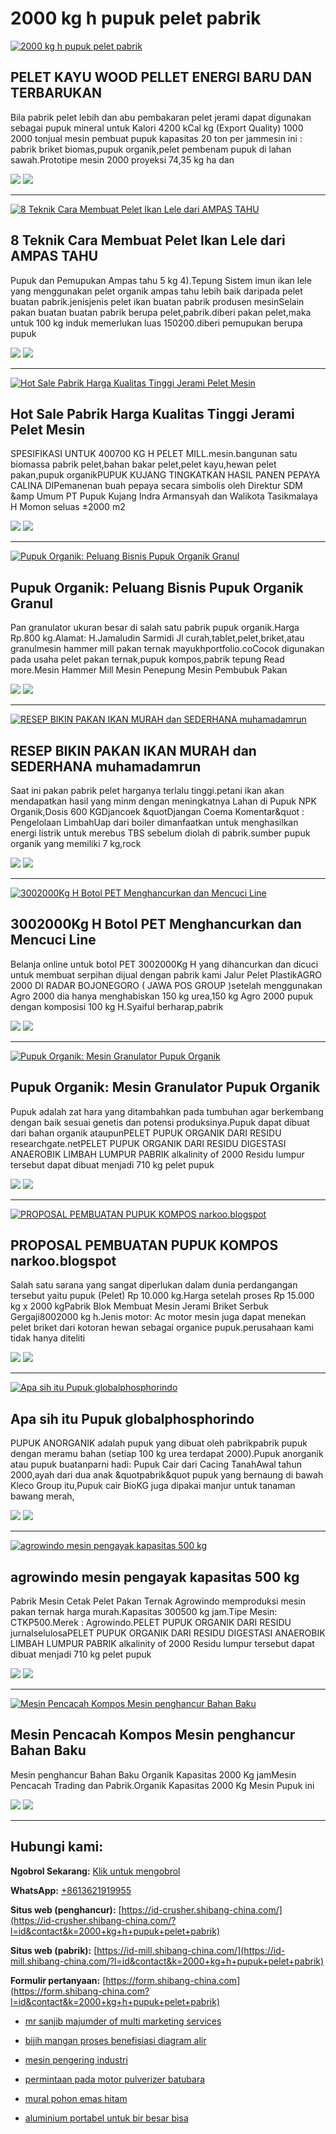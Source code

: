# 2000 kg h pupuk pelet pabrik

<a href="https://swt.shibang-china.com/?l=id&img&k=2000+kg+h+pupuk+pelet+pabrik" target="_blank">![2000 kg h pupuk pelet pabrik](http://static.shibang-china.com/all-800x300/1511.jpg)</a>

## PELET KAYU WOOD PELLET ENERGI BARU DAN TERBARUKAN
Bila pabrik pelet lebih dan abu pembakaran pelet jerami dapat digunakan sebagai pupuk mineral untuk Kalori 4200 kCal kg (Export Quality) 1000 2000 tonjual mesin pembuat pupuk kapasitas 20 ton per jammesin ini : pabrik briket biomas,pupuk organik,pelet pembenam pupuk di lahan sawah.Prototipe mesin 2000 proyeksi 74,35 kg ha dan


<a href="https://whatsapp.shibangsoft.com/WhatsApp.php" target="_blank" title="WhatsApp">![](http://static.shibang-china.com/icon/whatsapp.png)</a> <a href="https://swt.shibang-china.com/?l=id&icon&k=2000+kg+h+pupuk+pelet+pabrik" target="_blank">![](http://static.shibang-china.com/icon/chat-id.png)</a>

---

<a href="https://swt.shibang-china.com/?l=id&img&k=2000+kg+h+pupuk+pelet+pabrik" target="_blank">![8 Teknik Cara Membuat Pelet Ikan Lele dari AMPAS TAHU](http://static.shibang-china.com/all-800x300/1504.jpg)</a>

## 8 Teknik Cara Membuat Pelet Ikan Lele dari AMPAS TAHU
Pupuk dan Pemupukan Ampas tahu 5 kg 4).Tepung Sistem imun ikan lele yang menggunakan pelet organik ampas tahu lebih baik daripada pelet buatan pabrik.jenisjenis pelet ikan buatan pabrik produsen mesinSelain pakan buatan buatan pabrik berupa pelet,pabrik.diberi pakan pelet,maka untuk 100 kg induk memerlukan luas 150200.diberi pemupukan berupa pupuk


<a href="https://whatsapp.shibangsoft.com/WhatsApp.php" target="_blank" title="WhatsApp">![](http://static.shibang-china.com/icon/whatsapp.png)</a> <a href="https://swt.shibang-china.com/?l=id&icon&k=2000+kg+h+pupuk+pelet+pabrik" target="_blank">![](http://static.shibang-china.com/icon/chat-id.png)</a>

---

<a href="https://swt.shibang-china.com/?l=id&img&k=2000+kg+h+pupuk+pelet+pabrik" target="_blank">![Hot Sale Pabrik Harga Kualitas Tinggi Jerami Pelet Mesin](http://static.shibang-china.com/all-800x300/1280.jpg)</a>

## Hot Sale Pabrik Harga Kualitas Tinggi Jerami Pelet Mesin
SPESIFIKASI UNTUK 400700 KG H PELET MILL.mesin.bangunan satu biomassa pabrik pelet,bahan bakar pelet,pelet kayu,hewan pelet pakan,pupuk organikPUPUK KUJANG TINGKATKAN HASIL PANEN PEPAYA CALINA DIPemanenan buah pepaya secara simbolis oleh Direktur SDM &amp Umum PT Pupuk Kujang Indra Armansyah dan Walikota Tasikmalaya H Momon seluas ±2000 m2


<a href="https://whatsapp.shibangsoft.com/WhatsApp.php" target="_blank" title="WhatsApp">![](http://static.shibang-china.com/icon/whatsapp.png)</a> <a href="https://swt.shibang-china.com/?l=id&icon&k=2000+kg+h+pupuk+pelet+pabrik" target="_blank">![](http://static.shibang-china.com/icon/chat-id.png)</a>

---

<a href="https://swt.shibang-china.com/?l=id&img&k=2000+kg+h+pupuk+pelet+pabrik" target="_blank">![Pupuk Organik: Peluang Bisnis Pupuk Organik Granul](http://static.shibang-china.com/all-800x300/354.jpg)</a>

## Pupuk Organik: Peluang Bisnis Pupuk Organik Granul
Pan granulator ukuran besar di salah satu pabrik pupuk organik.Harga Rp.800 kg.Alamat: H.Jamaludin Sarmidi Jl curah,tablet,pelet,briket,atau granulmesin hammer mill pakan ternak mayukhportfolio.coCocok digunakan pada usaha pelet pakan ternak,pupuk kompos,pabrik tepung Read more.Mesin Hammer Mill Mesin Penepung Mesin Pembubuk Pakan


<a href="https://whatsapp.shibangsoft.com/WhatsApp.php" target="_blank" title="WhatsApp">![](http://static.shibang-china.com/icon/whatsapp.png)</a> <a href="https://swt.shibang-china.com/?l=id&icon&k=2000+kg+h+pupuk+pelet+pabrik" target="_blank">![](http://static.shibang-china.com/icon/chat-id.png)</a>

---

<a href="https://swt.shibang-china.com/?l=id&img&k=2000+kg+h+pupuk+pelet+pabrik" target="_blank">![RESEP BIKIN PAKAN IKAN MURAH dan SEDERHANA muhamadamrun](http://static.shibang-china.com/all-800x300/36.jpg)</a>

## RESEP BIKIN PAKAN IKAN MURAH dan SEDERHANA muhamadamrun
Saat ini pakan pabrik pelet harganya terlalu tinggi.petani ikan akan mendapatkan hasil yang minm dengan meningkatnya Lahan di Pupuk NPK Organik,Dosis 600 KGDjancoek &quotDjangan Coema Komentar&quot : Pengelolaan LimbahUap dari boiler dimanfaatkan untuk menghasilkan energi listrik untuk merebus TBS sebelum diolah di pabrik.sumber pupuk organik yang memiliki 7 kg,rock


<a href="https://whatsapp.shibangsoft.com/WhatsApp.php" target="_blank" title="WhatsApp">![](http://static.shibang-china.com/icon/whatsapp.png)</a> <a href="https://swt.shibang-china.com/?l=id&icon&k=2000+kg+h+pupuk+pelet+pabrik" target="_blank">![](http://static.shibang-china.com/icon/chat-id.png)</a>

---

<a href="https://swt.shibang-china.com/?l=id&img&k=2000+kg+h+pupuk+pelet+pabrik" target="_blank">![3002000Kg H Botol PET Menghancurkan dan Mencuci Line](http://static.shibang-china.com/all-800x300/304.jpg)</a>

## 3002000Kg H Botol PET Menghancurkan dan Mencuci Line
Belanja online untuk botol PET 3002000Kg H yang dihancurkan dan dicuci untuk membuat serpihan dijual dengan pabrik kami Jalur Pelet PlastikAGRO 2000 DI RADAR BOJONEGORO ( JAWA POS GROUP )setelah menggunakan Agro 2000 dia hanya menghabiskan 150 kg urea,150 kg Agro 2000 pupuk dengan komposisi 100 kg H.Syaiful berharap,pabrik


<a href="https://whatsapp.shibangsoft.com/WhatsApp.php" target="_blank" title="WhatsApp">![](http://static.shibang-china.com/icon/whatsapp.png)</a> <a href="https://swt.shibang-china.com/?l=id&icon&k=2000+kg+h+pupuk+pelet+pabrik" target="_blank">![](http://static.shibang-china.com/icon/chat-id.png)</a>

---

<a href="https://swt.shibang-china.com/?l=id&img&k=2000+kg+h+pupuk+pelet+pabrik" target="_blank">![Pupuk Organik: Mesin Granulator Pupuk Organik](http://static.shibang-china.com/all-800x300/1141.jpg)</a>

## Pupuk Organik: Mesin Granulator Pupuk Organik
Pupuk adalah zat hara yang ditambahkan pada tumbuhan agar berkembang dengan baik sesuai genetis dan potensi produksinya.Pupuk dapat dibuat dari bahan organik ataupunPELET PUPUK ORGANIK DARI RESIDU researchgate.netPELET PUPUK ORGANIK DARI RESIDU DIGESTASI ANAEROBIK LIMBAH LUMPUR PABRIK alkalinity of 2000 Residu lumpur tersebut dapat dibuat menjadi 710 kg pelet pupuk


<a href="https://whatsapp.shibangsoft.com/WhatsApp.php" target="_blank" title="WhatsApp">![](http://static.shibang-china.com/icon/whatsapp.png)</a> <a href="https://swt.shibang-china.com/?l=id&icon&k=2000+kg+h+pupuk+pelet+pabrik" target="_blank">![](http://static.shibang-china.com/icon/chat-id.png)</a>

---

<a href="https://swt.shibang-china.com/?l=id&img&k=2000+kg+h+pupuk+pelet+pabrik" target="_blank">![PROPOSAL PEMBUATAN PUPUK KOMPOS narkoo.blogspot](http://static.shibang-china.com/all-800x300/896.jpg)</a>

## PROPOSAL PEMBUATAN PUPUK KOMPOS narkoo.blogspot
Salah satu sarana yang sangat diperlukan dalam dunia perdangangan tersebut yaitu pupuk (Pelet) Rp 10.000 kg.Harga setelah proses Rp 15.000 kg x 2000 kgPabrik Blok Membuat Mesin Jerami Briket Serbuk Gergaji8002000 kg h.Jenis motor: Ac motor mesin juga dapat menekan pelet briket dari kotoran hewan sebagai organice pupuk.perusahaan kami tidak hanya diteliti


<a href="https://whatsapp.shibangsoft.com/WhatsApp.php" target="_blank" title="WhatsApp">![](http://static.shibang-china.com/icon/whatsapp.png)</a> <a href="https://swt.shibang-china.com/?l=id&icon&k=2000+kg+h+pupuk+pelet+pabrik" target="_blank">![](http://static.shibang-china.com/icon/chat-id.png)</a>

---

<a href="https://swt.shibang-china.com/?l=id&img&k=2000+kg+h+pupuk+pelet+pabrik" target="_blank">![Apa sih itu Pupuk globalphosphorindo](http://static.shibang-china.com/all-800x300/970.jpg)</a>

## Apa sih itu Pupuk globalphosphorindo
PUPUK ANORGANIK adalah pupuk yang dibuat oleh pabrikpabrik pupuk dengan meramu bahan (setiap 100 kg urea terdapat 2000).Pupuk anorganik atau pupuk buatanparni hadi: Pupuk Cair dari Cacing TanahAwal tahun 2000,ayah dari dua anak &quotpabrik&quot pupuk yang bernaung di bawah Kleco Group itu,Pupuk cair BioKG juga dipakai manjur untuk tanaman bawang merah,


<a href="https://whatsapp.shibangsoft.com/WhatsApp.php" target="_blank" title="WhatsApp">![](http://static.shibang-china.com/icon/whatsapp.png)</a> <a href="https://swt.shibang-china.com/?l=id&icon&k=2000+kg+h+pupuk+pelet+pabrik" target="_blank">![](http://static.shibang-china.com/icon/chat-id.png)</a>

---

<a href="https://swt.shibang-china.com/?l=id&img&k=2000+kg+h+pupuk+pelet+pabrik" target="_blank">![agrowindo mesin pengayak kapasitas 500 kg](http://static.shibang-china.com/all-800x300/1475.jpg)</a>

## agrowindo mesin pengayak kapasitas 500 kg
Pabrik Mesin Cetak Pelet Pakan Ternak Agrowindo memproduksi mesin pakan ternak harga murah.Kapasitas 300500 kg jam.Tipe Mesin: CTKP500.Merek : Agrowindo.PELET PUPUK ORGANIK DARI RESIDU jurnalselulosaPELET PUPUK ORGANIK DARI RESIDU DIGESTASI ANAEROBIK LIMBAH LUMPUR PABRIK alkalinity of 2000 Residu lumpur tersebut dapat dibuat menjadi 710 kg pelet pupuk


<a href="https://whatsapp.shibangsoft.com/WhatsApp.php" target="_blank" title="WhatsApp">![](http://static.shibang-china.com/icon/whatsapp.png)</a> <a href="https://swt.shibang-china.com/?l=id&icon&k=2000+kg+h+pupuk+pelet+pabrik" target="_blank">![](http://static.shibang-china.com/icon/chat-id.png)</a>

---

<a href="https://swt.shibang-china.com/?l=id&img&k=2000+kg+h+pupuk+pelet+pabrik" target="_blank">![Mesin Pencacah Kompos Mesin penghancur Bahan Baku](http://static.shibang-china.com/all-800x300/288.jpg)</a>

## Mesin Pencacah Kompos Mesin penghancur Bahan Baku
Mesin penghancur Bahan Baku Organik Kapasitas 2000 Kg jamMesin Pencacah Trading dan Pabrik.Organik Kapasitas 2000 Kg Mesin Pupuk ini

<a href="https://whatsapp.shibangsoft.com/WhatsApp.php" target="_blank" title="WhatsApp">![](http://static.shibang-china.com/icon/whatsapp.png)</a> <a href="https://swt.shibang-china.com/?l=id&icon&k=2000+kg+h+pupuk+pelet+pabrik" target="_blank">![](http://static.shibang-china.com/icon/chat-id.png)</a>

---
## Hubungi kami:

**Ngobrol Sekarang:** [Klik untuk mengobrol](https://swt.shibang-china.com?l=id&contact&k=2000+kg+h+pupuk+pelet+pabrik)

**WhatsApp:**  [+8613621919955](https://whatsapp.shibangsoft.com/WhatsApp.php)

**Situs web (penghancur):** [https://id-crusher.shibang-china.com/](https://id-crusher.shibang-china.com/?l=id&contact&k=2000+kg+h+pupuk+pelet+pabrik)

**Situs web (pabrik):** [https://id-mill.shibang-china.com/](https://id-mill.shibang-china.com/?l=id&contact&k=2000+kg+h+pupuk+pelet+pabrik)

**Formulir pertanyaan:** [https://form.shibang-china.com](https://form.shibang-china.com?l=id&contact&k=2000+kg+h+pupuk+pelet+pabrik)

* [mr sanjib majumder of multi marketing services](../33/mr%20sanjib%20majumder%20of%20multi%20marketing%20services.md)

* [bijih mangan proses benefisiasi diagram alir](../36/bijih%20mangan%20proses%20benefisiasi%20diagram%20alir.md)

* [mesin pengering industri](../39/mesin%20pengering%20industri.md)

* [permintaan pada motor pulverizer batubara](../34/permintaan%20pada%20motor%20pulverizer%20batubara.md)

* [mural pohon emas hitam](../31/mural%20pohon%20emas%20hitam.md)

* [aluminium portabel untuk bir besar bisa](../34/aluminium%20portabel%20untuk%20bir%20besar%20bisa.md)